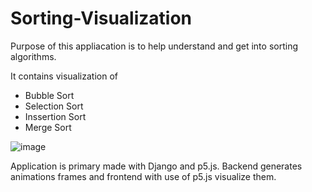# Sorting-Visualization

Purpose of this appliacation is to help understand and get into sorting algorithms. 


It contains visualization of
* Bubble Sort
* Selection Sort
* Inssertion Sort
* Merge Sort


![image](https://github.com/AdrianK98/Sorting-Visualization/assets/65118310/2992461b-e6a0-4dc6-9932-431720ea1951)



Application is primary made with Django and p5.js. Backend generates animations frames and frontend with use of p5.js visualize them.
